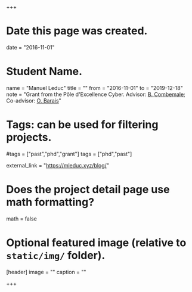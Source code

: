 +++
# Date this page was created.
date = "2016-11-01"

# Student Name.
name = "Manuel Leduc"
title = ""
from = "2016-11-01"
to = "2019-12-18"
note = "Grant from the Pôle d'Excellence Cyber. Advisor: [B. Combemale](http://combemale.fr); Co-advisor: [O. Barais](http://olivier.barais.fr/)"

# Tags: can be used for filtering projects.
#tags = ["past","phd","grant"]
tags = ["phd","past"]

external_link = "https://mleduc.xyz/blog/"

# Does the project detail page use math formatting?
math = false

# Optional featured image (relative to `static/img/` folder).
[header]
image = ""
caption = ""

+++
